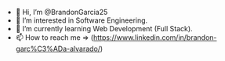 - 👋 Hi, I’m @BrandonGarcia25
- 👀 I’m interested in Software Engineering. 
- 🌱 I’m currently learning Web Development (Full Stack).
- 📫 How to reach me => (https://www.linkedin.com/in/brandon-garc%C3%ADa-alvarado/)

<!---
BrandonGarcia25/BrandonGarcia25 is a ✨ special ✨ repository because its `README.md` (this file) appears on your GitHub profile.
You can click the Preview link to take a look at your changes.
--->
